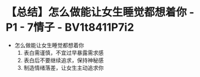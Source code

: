 # 【总结】怎么做能让女生睡觉都想着你 - P1 - 7情子 - BV1t8411P7i2

-   怎么做能让女生睡觉都想着你
    1.  表白需谨慎，不宜过早暴露需求感
    2.  表白后不要继续追求，保持神秘感
    3.  制造情绪落差，让女生主动追求你
